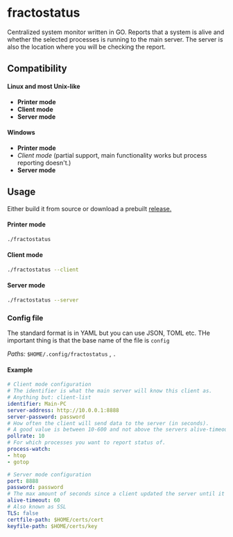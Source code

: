 # fractostatus
Centralized system monitor written in GO. Reports that a system is alive and whether the selected processes is running to the main server. The server is also the location where you will be checking the report.

## Compatibility
#### Linux and most Unix-like
* **Printer mode**
* **Client mode**
* **Server mode**

#### Windows
* **Printer mode**
* _Client mode_ (partial support, main functionality works but process reporting doesn't.)
* **Server mode**

## Usage
Either build it from source or download a prebuilt [release.](https://github.com/bennystarfighter/fractostatus/releases)

#### Printer mode
```bash
./fractostatus
```

#### Client mode
```bash
./fractostatus --client
```

#### Server mode
```bash
./fractostatus --server
```

### Config file
The standard format is in YAML but you can use JSON, TOML etc. THe important thing is that the base name of the file is ```config```

*Paths:* ```$HOME/.config/fractostatus``` , ``` . ```

#### Example
```yaml
# Client mode configuration
# The identifier is what the main server will know this client as.
# Anything but: client-list
identifier: Main-PC
server-address: http://10.0.0.1:8888
server-password: password
# How often the client will send data to the server (in seconds).
# A good value is between 10-600 and not above the servers alive-timeout.
pollrate: 10
# For which processes you want to report status of.
process-watch:
- htop
- gotop

# Server mode configuration
port: 8888
password: password
# The max amount of seconds since a client updated the server until it will be considered dead.
alive-timeout: 60
# Also known as SSL
TLS: false
certfile-path: $HOME/certs/cert
keyfile-path: $HOME/certs/key
```

